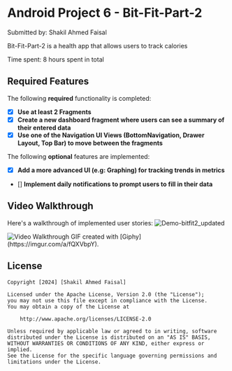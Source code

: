# Android Project 6 - Bit-Fit-Part-2

Submitted by: Shakil Ahmed Faisal

Bit-Fit-Part-2 is a health app that allows users to track calories

Time spent: 8 hours spent in total

## Required Features

The following **required** functionality is completed:

- [X] **Use at least 2 Fragments**
- [X] **Create a new dashboard fragment where users can see a summary of their entered data**
- [X] **Use one of the Navigation UI Views (BottomNavigation, Drawer Layout, Top Bar) to move between the fragments**

The following **optional** features are implemented:

- [X] **Add a more advanced UI (e.g: Graphing) for tracking trends in metrics**
- [] **Implement daily notifications to prompt users to fill in their data**

## Video Walkthrough

Here's a walkthrough of implemented user stories:
![Demo-bitfit2_updated](https://github.com/user-attachments/assets/21bb7447-19b9-4474-b47e-4f5dbfb1be38)


<img src='' title='Video Walkthrough' width='' alt='Video Walkthrough' />
GIF created with [Giphy](https://imgur.com/a/fQXVbpY). 

## License

    Copyright [2024] [Shakil Ahmed Faisal]

    Licensed under the Apache License, Version 2.0 (the "License");
    you may not use this file except in compliance with the License.
    You may obtain a copy of the License at

        http://www.apache.org/licenses/LICENSE-2.0

    Unless required by applicable law or agreed to in writing, software
    distributed under the License is distributed on an "AS IS" BASIS,
    WITHOUT WARRANTIES OR CONDITIONS OF ANY KIND, either express or implied.
    See the License for the specific language governing permissions and
    limitations under the License.
